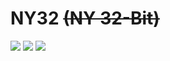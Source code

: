 # NY32 ~~(NY 32-Bit)~~

![](https://shields.io/badge/Node.jS-v16-green?style=flat&logo=Node.js&color=339933)
![](https://shields.io/badge/Discord.js-v14-green?style=flat&logo=Discord&color=5865F2)
![](https://img.shields.io/github/license/NY0510/NY32)
